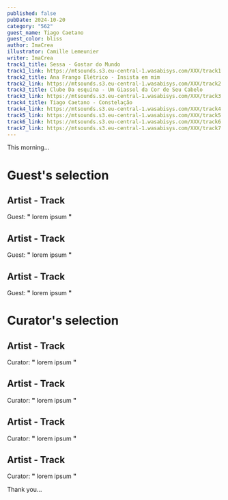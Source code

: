 ```yaml
---
published: false
pubDate: 2024-10-20
category: "562"
guest_name: Tiago Caetano
guest_color: bliss
author: ImaCrea
illustrator: Camille Lemeunier
writer: ImaCrea
track1_title: Sessa - Gostar do Mundo
track1_link: https://mtsounds.s3.eu-central-1.wasabisys.com/XXX/track1.mp3
track2_title: Ana Frango Elétrico - Insista em mim
track2_link: https://mtsounds.s3.eu-central-1.wasabisys.com/XXX/track2.mp3
track3_title: Clube Da esquina - Um Giassol da Cor de Seu Cabelo
track3_link: https://mtsounds.s3.eu-central-1.wasabisys.com/XXX/track3.mp3
track4_title: Tiago Caetano - Constelação
track4_link: https://mtsounds.s3.eu-central-1.wasabisys.com/XXX/track4.mp3
track5_link: https://mtsounds.s3.eu-central-1.wasabisys.com/XXX/track5.mp3
track6_link: https://mtsounds.s3.eu-central-1.wasabisys.com/XXX/track6.mp3
track7_link: https://mtsounds.s3.eu-central-1.wasabisys.com/XXX/track7.mp3
---
```

This morning... 
 # Guest's selection 
 ## Artist - Track 
 Guest: **"** lorem ipsum **"** 
 ## Artist - Track 
 Guest: **"** lorem ipsum **"** 
 ## Artist - Track 
 Guest: **"** lorem ipsum **"** 
 # Curator's selection 
 ## Artist - Track 
 Curator: **"** lorem ipsum **"** 
 ## Artist - Track 
 Curator: **"** lorem ipsum **"** 
 ## Artist - Track 
 Curator: **"** lorem ipsum **"** 
 ## Artist - Track 
 Curator: **"** lorem ipsum **"** 

 Thank you... 
